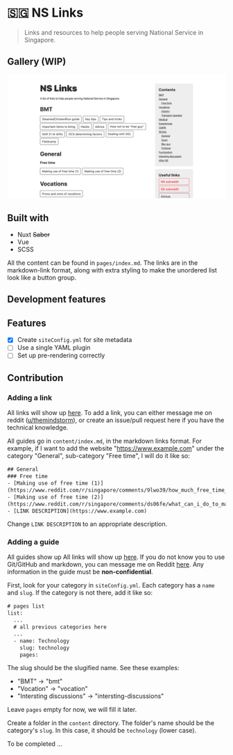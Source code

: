# 🇸🇬 NS Links
> Links and resources to help people serving National Service in Singapore.

## Gallery (WIP)
![desktop view](./readme-images/desktop-view.png)

## Built with
- Nuxt ~~Saber~~
- Vue
- SCSS

All the content can be found in `pages/index.md`. The links are in the markdown-link format, along with extra styling to make the unordered list look like a button group.

## Development features
## Features
- [x] Create `siteConfig.yml` for site metadata
- [ ] Use a single YAML plugin
- [ ] Set up pre-rendering correctly

## Contribution
### Adding a link
All links will show up [here](https://national-service.now.sh/). To add a link, you can either message me on reddit ([u/themindstorm](https://www.reddit.com/user/themindstorm)), or create an issue/pull request here if you have the technical knowledge.

All guides go in `content/index.md`, in the markdown links format. For example, if I want to add the website "https://www.example.com" under the category "General", sub-category "Free time", I will do it like so:

```
## General
### Free time
- [Making use of free time (1)](https://www.reddit.com/r/singapore/comments/9lwo39/how_much_free_time_are_u_given_during_ns_and_how/)
- [Making use of free time (2)](https://www.reddit.com/r/singapore/comments/ds06fe/what_can_i_do_to_make_best_use_of_free_time_in/)
- [LINK DESCRIPTION](https://www.example.com)
```

Change `LINK DESCRIPTION` to an appropriate description.


### Adding a guide
All guides show up All links will show up [here](https://national-service.now.sh/list). If you do not know you to use Git/GitHub and markdown, you can message me on Reddit [here](https://www.reddit.com/user/themindstorm). Any information in the guide must be **non-confidential**.

First, look for your category in `siteConfig.yml`. Each category has a `name` and `slug`. If the category is not there, add it like so:

```
# pages list
list:
  ...
  # all previous categories here
  ...
  - name: Technology
    slug: technology
    pages:
```
The slug should be the slugified name. See these examples:
- "BMT" -> "bmt"
- "Vocation" -> "vocation"
- "Intersting discussions" -> "intersting-discussions"

Leave `pages` empty for now, we will fill it later.

Create a folder in the `content` directory. The folder's name should be the category's `slug`. In this case, it should be `technology` (lower case).

To be completed ...
